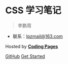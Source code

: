 # CSS 学习笔记

> 李鹏周

- 联系：lpzmail@163.com

<p>Hosted by <a href="https://pages.coding.me" style="font-weight: bold" target="_blank">Coding Pages</a></p>

[GitHub](https://github.com/lipengzhou/css-tutorial)
[Get Started](README)
